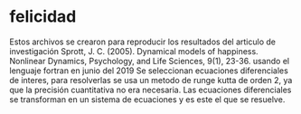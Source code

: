 # felicidad
Estos archivos se crearon para reproducir los resultados del articulo de investigación Sprott, J. C. (2005). Dynamical models of happiness. Nonlinear Dynamics, Psychology, and Life Sciences, 9(1), 23-36. usando el lenguaje fortran en junio del 2019
Se seleccionan ecuaciones diferenciales de interes, para resolverlas se usa un metodo de runge kutta de orden 2, ya que la precisión cuantitativa
no era necesaria.
Las ecuaciones diferenciales se transforman en un sistema de ecuaciones y es este el que se resuelve.
